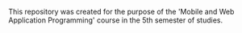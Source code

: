 This repository was created for the purpose of the 'Mobile and Web Application Programming' course in the 5th semester of studies.

